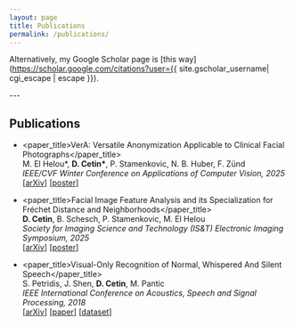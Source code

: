 ```yaml
---
layout: page
title: Publications
permalink: /publications/
---
```

Alternatively, my Google Scholar page is [this way](https://scholar.google.com/citations?user={{ site.gscholar_username| cgi_escape | escape }}).

---&nbsp;

<style>
paper_title { color: #2a7ae2; font-weight: bold; }
</style>

## Publications

* <paper_title>VerA: Versatile Anonymization Applicable to Clinical Facial Photographs</paper_title>   
M. El Helou\*, **D. Cetin\***, P. Stamenkovic, N. B. Huber, F. Zünd  
_IEEE/CVF Winter Conference on Applications of Computer Vision, 2025_  
 \[[arXiv](https://arxiv.org/abs/2312.02124)\] \[[poster](/docs/wacv_2025_poster.pdf)\]  

* <paper_title>Facial Image Feature Analysis and its Specialization for Fréchet Distance and Neighborhoods</paper_title>  
**D. Cetin**, B. Schesch, P. Stamenkovic, M. El Helou  
_Society for Imaging Science and Technology (IS&T) Electronic Imaging Symposium, 2025_  
\[[arXiv](https://arxiv.org/abs/2406.18430)\] \[[poster](/docs/ei_2025_poster.pdf)\]  

* <paper_title>Visual-Only Recognition of Normal, Whispered And Silent Speech</paper_title>  
S. Petridis, J. Shen, **D. Cetin**, M. Pantic  
_IEEE International Conference on Acoustics, Speech and Signal Processing, 2018_  
\[[arXiv](https://arxiv.org/abs/1802.06399)\] \[[paper](https://ieeexplore.ieee.org/document/8461596)\] \[[dataset](https://ibug-avs.eu/)\]  

<!-- * **[DTSS '18]** **AlgoTrade: A web-based algorithmic trading and backtesting framework**  
**D. Cetin**, B. Aydemir, E. Aldemir, U. Akunal, C. Seylan and S. Temizer  
_International Conference & Exhibition on Digital Transformation & Smart Systems, October 2018_ -->
